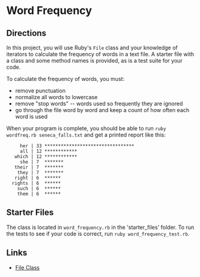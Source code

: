 # Word Frequency

## Directions
In this project, you will use Ruby's `File` class and your knowledge of iterators to calculate the frequency of words in a text file. A starter file with a class and some method names is provided, as is a test suite for your code.

To calculate the frequency of words, you must:

- remove punctuation
- normalize all words to lowercase
- remove "stop words" -- words used so frequently they are ignored
- go through the file word by word and keep a count of how often each word is used


When your program is complete, you should be able to run `ruby wordfreq.rb seneca_falls.txt` and get a printed report like this:

```
     her | 33 *********************************
     all | 12 ************
   which | 12 ************
     she | 7  *******
   their | 7  *******
    they | 7  *******
   right | 6  ******
  rights | 6  ******
    such | 6  ******
    them | 6  ******
```

## Starter Files

The class is located in `word_frequency.rb` in the 'starter_files' folder. To run the tests to see if your code is correct, run `ruby word_frequency_test.rb`.

## Links

- [File Class](http://ruby-doc.org/core-2.5.1/File.html)